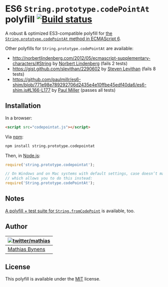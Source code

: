 # ES6 `String.prototype.codePointAt` polyfill [![Build status](https://travis-ci.org/mathiasbynens/String.prototype.codePointAt.png?branch=master)](https://travis-ci.org/mathiasbynens/String.prototype.codePointAt)

A robust & optimized ES3-compatible polyfill for [the `String.prototype.codePointAt` method in ECMAScript 6](http://people.mozilla.org/~jorendorff/es6-draft.html#sec-21.1.3.3).

Other polyfills for `String.prototype.codePointAt` are available:

* <http://norbertlindenberg.com/2012/05/ecmascript-supplementary-characters/#String> by [Norbert Lindenberg](http://norbertlindenberg.com/) (fails 2 tests)
* <https://gist.github.com/slevithan/2290602> by [Steven Levithan](http://stevenlevithan.com/) (fails 8 tests)
* <https://github.com/paulmillr/es6-shim/blob/771e98e789292706d2435e4e10ffbe45edf40da6/es6-shim.js#L166-L177> by [Paul Miller](http://paulmillr.com/) (passes all tests)

## Installation

In a browser:

```html
<script src="codepointat.js"></script>
```

Via [npm](http://npmjs.org/):

```bash
npm install string.prototype.codepointat
```

Then, in [Node.js](http://nodejs.org/):

```js
require('string.prototype.codepointat');

// On Windows and on Mac systems with default settings, case doesn’t matter,
// which allows you to do this instead:
require('String.prototype.codePointAt');
```

## Notes

[A polyfill + test suite for `String.fromCodePoint`](http://mths.be/fromcodepoint) is available, too.

## Author

| [![twitter/mathias](http://gravatar.com/avatar/24e08a9ea84deb17ae121074d0f17125?s=70)](http://twitter.com/mathias "Follow @mathias on Twitter") |
|---|
| [Mathias Bynens](http://mathiasbynens.be/) |

## License

This polyfill is available under the [MIT](http://mths.be/mit) license.
